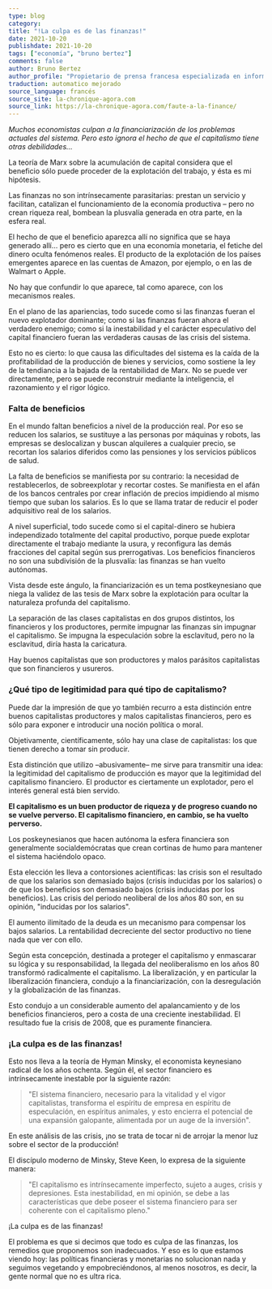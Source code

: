 ```yaml
---
type: blog
category: 
title: "!La culpa es de las finanzas!"
date: 2021-10-20
publishdate: 2021-10-20
tags: ["economía", "bruno bertez"]
comments: false
author: Bruno Bertez
author_profile: "Propietario de prensa francesa especializada en información financiera. Como director de un grupo de prensa especializado en economía y finanzas, fundó el diario La Tribune. Escribe regularmente en el diario económico suizo L'Agefi. Es bloguero habitual en los sitios web de noticias Blog à Lupus, brunobertez.com, Atlantico y Lesobservateurs.ch."
traduction: automatico mejorado
source_language: francés
source_site: la-chronique-agora.com
source_link: https://la-chronique-agora.com/faute-a-la-finance/
---
```


_Muchos economistas culpan a la financiarización de los problemas actuales del sistema. Pero esto ignora el hecho de que el capitalismo tiene otras debilidades..._

La teoría de Marx sobre la acumulación de capital considera que el beneficio sólo puede proceder de la explotación del trabajo, y ésta es mi hipótesis.

Las finanzas no son intrínsecamente parasitarias: prestan un servicio y facilitan, catalizan el funcionamiento de la economía productiva – pero no crean riqueza real, bombean la plusvalía generada en otra parte, en la esfera real.

El hecho de que el beneficio aparezca allí no significa que se haya generado allí... pero es cierto que en una economía monetaria, el fetiche del dinero oculta fenómenos reales. El producto de la explotación de los países emergentes aparece en las cuentas de Amazon, por ejemplo, o en las de Walmart o Apple.

No hay que confundir lo que aparece, tal como aparece, con los mecanismos reales.

En el plano de las apariencias, todo sucede como si las finanzas fueran el nuevo explotador dominante; como si las finanzas fueran ahora el verdadero enemigo; como si la inestabilidad y el carácter especulativo del capital financiero fueran las verdaderas causas de las crisis del sistema.

Esto no es cierto: lo que causa las dificultades del sistema es la caída de la profitabilidad de la producción de bienes y servicios, como sostiene la ley de la tendiancia a la bajada de la rentabilidad de Marx. No se puede ver directamente, pero se puede reconstruir mediante la inteligencia, el razonamiento y el rigor lógico.

### Falta de beneficios

En el mundo faltan beneficios a nivel de la producción real. Por eso se reducen los salarios, se sustituye a las personas por máquinas y robots, las empresas se deslocalizan y buscan alquileres a cualquier precio, se recortan los salarios diferidos como las pensiones y los servicios públicos de salud.

La falta de beneficios se manifiesta por su contrario: la necesidad de restablecerlos, de sobreexplotar y recortar costes. Se manifiesta en el afán de los bancos centrales por crear inflación de precios impidiendo al mismo tiempo que suban los salarios. Es lo que se llama tratar de reducir el poder adquisitivo real de los salarios.

A nivel superficial, todo sucede como si el capital-dinero se hubiera independizado totalmente del capital productivo, porque puede explotar directamente el trabajo mediante la usura, y reconfigura las demás fracciones del capital según sus prerrogativas. Los beneficios financieros no son una subdivisión de la plusvalía: las finanzas se han vuelto autónomas.

Vista desde este ángulo, la financiarización es un tema postkeynesiano que niega la validez de las tesis de Marx sobre la explotación para ocultar la naturaleza profunda del capitalismo.

La separación de las clases capitalistas en dos grupos distintos, los financieros y los productores, permite impugnar las finanzas sin impugnar el capitalismo. Se impugna la especulación sobre la esclavitud, pero no la esclavitud, diría hasta la caricatura.

Hay buenos capitalistas que son productores y malos parásitos capitalistas que son financieros y usureros.

### ¿Qué tipo de legitimidad para qué tipo de capitalismo?

Puede dar la impresión de que yo también recurro a esta distinción entre buenos capitalistas productores y malos capitalistas financieros, pero es sólo para exponer e introducir una noción política o moral.

Objetivamente, científicamente, sólo hay una clase de capitalistas: los que tienen derecho a tomar sin producir.

Esta distinción que utilizo –abusivamente– me sirve para transmitir una idea: la legitimidad del capitalismo de producción es mayor que la legitimidad del capitalismo financiero. El productor es ciertamente un explotador, pero el interés general está bien servido.

**El capitalismo es un buen productor de riqueza y de progreso cuando no se vuelve perverso. El capitalismo financiero, en cambio, se ha vuelto perverso.**

Los poskeynesianos que hacen autónoma la esfera financiera son generalmente socialdemócratas que crean cortinas de humo para mantener el sistema haciéndolo opaco.

Esta elección les lleva a contorsiones acientíficas: las crisis son el resultado de que los salarios son demasiado bajos (crisis inducidas por los salarios) o de que los beneficios son demasiado bajos (crisis inducidas por los beneficios). Las crisis del periodo neoliberal de los años 80 son, en su opinión, "inducidas por los salarios".

El aumento ilimitado de la deuda es un mecanismo para compensar los bajos salarios. La rentabilidad decreciente del sector productivo no tiene nada que ver con ello.

Según esta concepción, destinada a proteger el capitalismo y enmascarar su lógica y su responsabilidad, la llegada del neoliberalismo en los años 80 transformó radicalmente el capitalismo. La liberalización, y en particular la liberalización financiera, condujo a la financiarización, con la desregulación y la globalización de las finanzas.

Esto condujo a un considerable aumento del apalancamiento y de los beneficios financieros, pero a costa de una creciente inestabilidad. El resultado fue la crisis de 2008, que es puramente financiera.

### ¡La culpa es de las finanzas!

Esto nos lleva a la teoría de Hyman Minsky, el economista keynesiano radical de los años ochenta. Según él, el sector financiero es intrínsecamente inestable por la siguiente razón:

> "El sistema financiero, necesario para la vitalidad y el vigor capitalistas, transforma el espíritu de empresa en espíritu de especulación, en espíritus animales, y esto encierra el potencial de una expansión galopante, alimentada por un auge de la inversión".

En este análisis de las crisis, ¡no se trata de tocar ni de arrojar la menor luz sobre el sector de la producción!

El discípulo moderno de Minsky, Steve Keen, lo expresa de la siguiente manera:

> "El capitalismo es intrínsecamente imperfecto, sujeto a auges, crisis y depresiones. Esta inestabilidad, en mi opinión, se debe a las características que debe poseer el sistema financiero para ser coherente con el capitalismo pleno." 

¡La culpa es de las finanzas!

El problema es que si decimos que todo es culpa de las finanzas, los remedios que proponemos son inadecuados. Y eso es lo que estamos viendo hoy: las políticas financieras y monetarias no solucionan nada y seguimos vegetando y empobreciéndonos, al menos nosotros, es decir, la gente normal que no es ultra rica.
